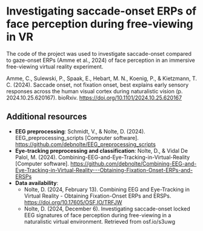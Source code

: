 # Investigating saccade-onset ERPs of face perception during free-viewing in VR

The code of the project was used to investigate saccade-onset compared to gaze-onset ERPs (Amme et al., 2024) of face perception in an immersive free-viewing virtual reality experiment.



Amme, C., Sulewski, P., Spaak, E., Hebart, M. N., Koenig, P., & Kietzmann, T. C. (2024). Saccade onset, not fixation onset, best explains early sensory responses across the human visual cortex during naturalistic vision (p. 2024.10.25.620167). bioRxiv. https://doi.org/10.1101/2024.10.25.620167


## Additional resources
- **EEG preprocessing**: Schmidt, V., & Nolte, D. (2024). EEG_preprocessing_scripts [Computer software]. https://github.com/debnolte/EEG_preprocessing_scripts
- **Eye-tracking preprocessing and classification**: Nolte, D., & Vidal De Palol, M. (2024). Combining-EEG-and-Eye-Tracking-in-Virtual-Reality [Computer software]. https://github.com/debnolte/Combining-EEG-and-Eye-Tracking-in-Virtual-Reality---Obtaining-Fixation-Onset-ERPs-and-ERSPs
- **Data availability**: 
    - Nolte, D. (2024, February 13). Combining EEG and Eye-Tracking in Virtual Reality - Obtaining Fixation-Onset ERPs and ERSPs. https://doi.org/10.17605/OSF.IO/TRFJW
    - Nolte, D. (2024, December 6). Investigating saccade-onset locked EEG signatures of face perception during free-viewing in a naturalistic virtual environment. Retrieved from osf.io/s3uwg 
